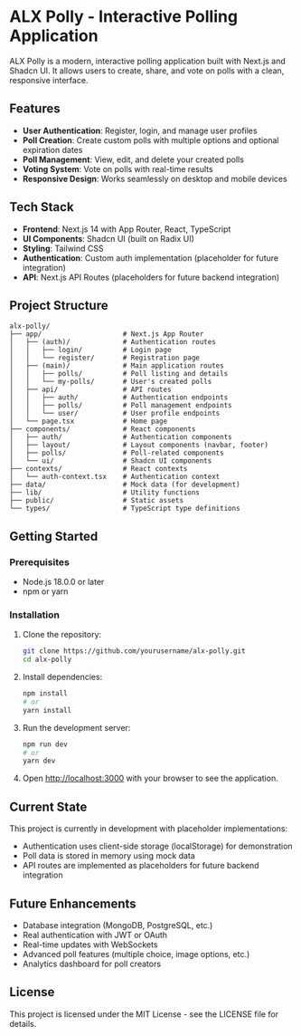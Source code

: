 # ALX Polly - Interactive Polling Application

ALX Polly is a modern, interactive polling application built with Next.js and Shadcn UI. It allows users to create, share, and vote on polls with a clean, responsive interface.

## Features

- **User Authentication**: Register, login, and manage user profiles
- **Poll Creation**: Create custom polls with multiple options and optional expiration dates
- **Poll Management**: View, edit, and delete your created polls
- **Voting System**: Vote on polls with real-time results
- **Responsive Design**: Works seamlessly on desktop and mobile devices

## Tech Stack

- **Frontend**: Next.js 14 with App Router, React, TypeScript
- **UI Components**: Shadcn UI (built on Radix UI)
- **Styling**: Tailwind CSS
- **Authentication**: Custom auth implementation (placeholder for future integration)
- **API**: Next.js API Routes (placeholders for future backend integration)

## Project Structure

```
alx-polly/
├── app/                    # Next.js App Router
│   ├── (auth)/             # Authentication routes
│   │   ├── login/          # Login page
│   │   └── register/       # Registration page
│   ├── (main)/             # Main application routes
│   │   ├── polls/          # Poll listing and details
│   │   └── my-polls/       # User's created polls
│   ├── api/                # API routes
│   │   ├── auth/           # Authentication endpoints
│   │   ├── polls/          # Poll management endpoints
│   │   └── user/           # User profile endpoints
│   └── page.tsx            # Home page
├── components/             # React components
│   ├── auth/               # Authentication components
│   ├── layout/             # Layout components (navbar, footer)
│   ├── polls/              # Poll-related components
│   └── ui/                 # Shadcn UI components
├── contexts/               # React contexts
│   └── auth-context.tsx    # Authentication context
├── data/                   # Mock data (for development)
├── lib/                    # Utility functions
├── public/                 # Static assets
└── types/                  # TypeScript type definitions
```

## Getting Started

### Prerequisites

- Node.js 18.0.0 or later
- npm or yarn

### Installation

1. Clone the repository:
   ```bash
   git clone https://github.com/yourusername/alx-polly.git
   cd alx-polly
   ```

2. Install dependencies:
   ```bash
   npm install
   # or
   yarn install
   ```

3. Run the development server:
   ```bash
   npm run dev
   # or
   yarn dev
   ```

4. Open [http://localhost:3000](http://localhost:3000) with your browser to see the application.

## Current State

This project is currently in development with placeholder implementations:

- Authentication uses client-side storage (localStorage) for demonstration
- Poll data is stored in memory using mock data
- API routes are implemented as placeholders for future backend integration

## Future Enhancements

- Database integration (MongoDB, PostgreSQL, etc.)
- Real authentication with JWT or OAuth
- Real-time updates with WebSockets
- Advanced poll features (multiple choice, image options, etc.)
- Analytics dashboard for poll creators

## License

This project is licensed under the MIT License - see the LICENSE file for details.
